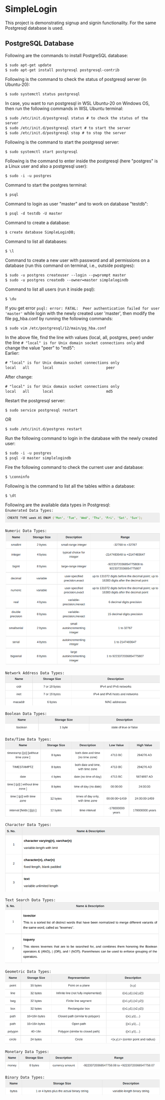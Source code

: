 # SimpleLogin  
This project is demonstrating signup and signin functionality. 
For the same Postgresql database is used.  
  
## PostgreSQL Database  
Following are the commands to install PostgreSQL database:  
```commandline
$ sudo apt-get update  
$ sudo apt-get install postgresql postgresql-contrib  
```  
Following is the command to check the status of postgresql server (in Ubuntu-20):  
```commandline
$ sudo systemctl status postgresql
```  
In case, you want to run postgresql in WSL Ubuntu-20 on Windows OS, then run the following commands in WSL Ubuntu terminal:  
```commandline
$ sudo /etc/init.d/postgresql status # to check the status of the server
$ sudo /etc/init.d/postgresql start # to start the server
$ sudo /etc/init.d/postgresql stop # to stop the server
```  
Following is the command to start the postgresql server:  
```commandline
$ sudo systemctl start postgresql
```  
Following is the command to enter inside the postgresql (here "postgres" is a Linux user and also a postgresql user):  
```commandline
$ sudo -i -u postgres  
```  
Command to start the postgres terminal:  
```commandline
$ psql
```  
Command to login as user "master" and to work on database "testdb":  
```
$ psql -d testdb -U master
```  
Command to create a database:  
```commandline
$ create database SimpleLoginDB;
```  
Command to list all databases:  
```commandline
$ \l  
```  
Command to create a new user with password and all permissions on a database (run this command on terminal, i.e., outside postgres):  
```commandline
$ sudo -u postgres createuser --login --pwprompt master  
$ sudo -u postgres createdb --owner=master simplelogindb  
```  
Command to list all users (run it inside psql):  
```commandline
$ \du
```  
If you get error `psql: error: FATAL:  Peer authentication failed for user 'master'` while login with the newly created user 'master', then modify the file pg_hba.conf by running the following commands:  
```commandline
$ sudo vim /etc/postgresql/12/main/pg_hba.conf
```  
In the above file, find the line with values (local, all, postgres, peer) under the line `# "local" is for Unix domain socket connections only` and change the value "peer" to "md5":  
Earlier:  
```commandline
# "local" is for Unix domain socket connections only  
local   all      local                        peer
```  
After change:  
```commandline
# "local" is for Unix domain socket connections only  
local   all      local                        md5
```  
Restart the postgresql server:  
```commandline
$ sudo service postgresql restart
```  
OR
```commandline
$ sudo /etc/init.d/postgres restart
```  
Run the following command to login in the database with the newly created user:  
```commandline
$ sudo -i -u postgres
$ psql -U master simplelogindb
```  
Fire the following command to check the current user and database:  
```commandline
$ \conninfo
```  
Following is the command to list all the tables within a database:  
```commandline
$ \dt
```  
Following are the available data types in Postgresql:  
`Enumerated Data Types:`  
![alt text](./readme_images/psql_enumerated_datatypes.png?raw=true "Enumerated Data Types")  
  
`Numeric Data Types:`  
![alt text](./readme_images/psql_numeric_datatypes.png?raw=true "Numeric Data Types")  
  
`Network Address Data Types:`  
![alt text](./readme_images/psql_networkAddress_datatypes.png?raw=true "Network Address Data Types")  
  
`Boolean Data Types:`  
![alt text](./readme_images/psql_boolean_datatypes.png?raw=true "Boolean Data Types")  
  
`Date/Time Data Types:`  
![alt text](./readme_images/psql_dateTime_datatypes.png?raw=true "Date/Time Data Types")  
  
`Character Data Types:`  
![alt text](./readme_images/psql_character_datatypes.png?raw=true "Character Data Types")  
  
`Text Search Data Types:`  
![alt text](./readme_images/psql_textSearch_datatypes.png?raw=true "Text Search Data Types")  
  
`Geometric Data Types:`  
![alt text](./readme_images/psql_geometric_datatypes.png?raw=true "Geometric Data Types")  
  
`Monetary Data Types:`  
![alt text](./readme_images/psql_monetary_datatypes.png?raw=true "Monetary Data Types")  
  
`Binary Data Types:`  
![alt text](./readme_images/psql_binary_datatypes.png?raw=true "Binary Data Types")  
